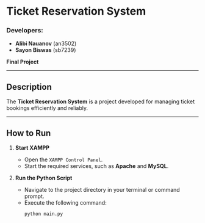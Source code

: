 # Ticket Reservation System

### Developers:
- **Alibi Nauanov** (an3502)  
- **Sayon Biswas** (sb7239)  

**Final Project**

---

## Description
The **Ticket Reservation System** is a project developed for managing ticket bookings efficiently and reliably.

---

## How to Run

1. **Start XAMPP**  
   - Open the `XAMPP Control Panel`.  
   - Start the required services, such as **Apache** and **MySQL**.

2. **Run the Python Script**  
   - Navigate to the project directory in your terminal or command prompt.  
   - Execute the following command:
     ```bash
     python main.py
     ```
